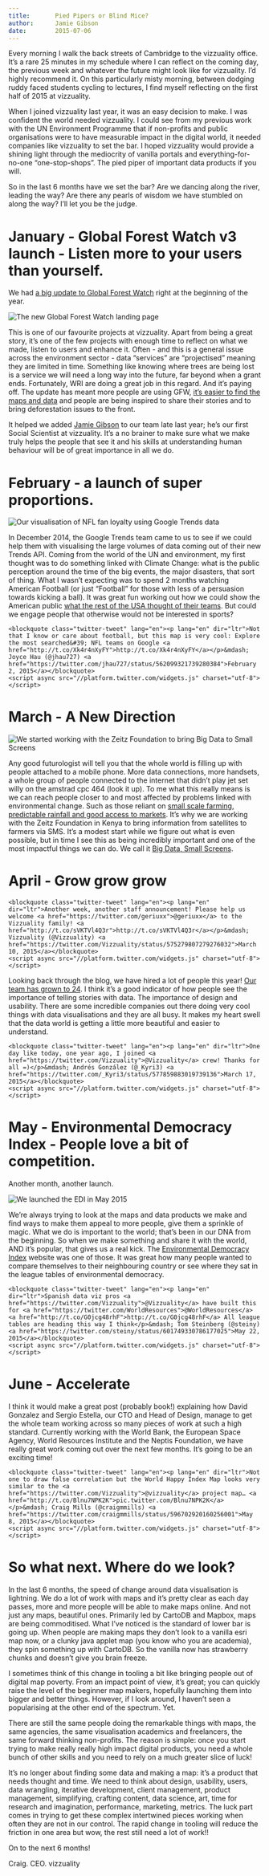 ```yaml
---
title:       Pied Pipers or Blind Mice?
author:      Jamie Gibson
date:        2015-07-06
---
```


Every morning I walk the back streets of Cambridge to the vizzuality office. It’s a rare 25 minutes in my schedule where I can reflect on the coming day, the previous week and whatever the future might look like for vizzuality. I’d highly recommend it. On this particularly misty morning, between dodging ruddy faced students cycling to lectures, I find myself reflecting on the first half of 2015 at vizzuality.

When I joined vizzuality last year, it was an easy decision to make. I was confident the world needed vizzuality. I could see from my previous work with the UN Environment Programme that if non-profits and public organisations were to have measurable impact in the digital world, it needed companies like vizzuality to set the bar. I hoped vizzuality would provide a shining light through the mediocrity of vanilla portals and everything-for-no-one “one-stop-shops”. The pied piper of important data products if you will.

So in the last 6 months have we set the bar? Are we dancing along the river, leading the way? Are there any pearls of wisdom we have stumbled on along the way? I’ll let you be the judge. 

# January - Global Forest Watch v3 launch - Listen more to your users than yourself.

We had <a href="http://bit.ly/1C0LPwZ">a big update to Global Forest Watch</a> right at the beginning of the year.

![The new Global Forest Watch landing page](/assets/images/posts/51_a.png)

This is one of our favourite projects at vizzuality. Apart from being a great story, it’s one of the few projects with enough time to reflect on what we made, listen to users and enhance it. Often - and this is a general issue across the environment sector - data “services” are “projectised” meaning they are limited in time. Something like knowing where trees are being lost is a service we will need a long way into the future, far beyond when a grant ends. Fortunately, WRI are doing a great job in this regard. And it’s paying off. The update has meant more people are using GFW, <a href="http://bit.ly/1BPWz4x">it’s easier to find the maps and data</a> and people are being inspired to share their stories and to bring deforestation issues to the front. 

It helped we added <a href="www.vizzuality.com/about/jamie-gibson">Jamie Gibson</a> to our team late last year; he’s our first Social Scientist at vizzuality. It’s a no brainer to make sure what we make truly helps the people that see it and his skills at understanding human behaviour will be of great importance in all we do.

# February - a launch of super proportions.

![Our visualisation of NFL fan loyalty using Google Trends data](/assets/images/projects/GoogleTrends-high1.jpg)

In December 2014, the Google Trends team came to us to see if we could help them with visualising the large volumes of data coming out of their new Trends API. Coming from the world of the UN and environment, my first thought was to do something linked with Climate Change: what is the public perception around the time of the big events, the major disasters, that sort of thing. What I wasn’t expecting was to spend 2 months watching American Football (or just “Football” for those with less of a persuasion towards kicking a ball). It was great fun working out how we could show the American public <a href="http://bit.ly/1Kqzfco">what the rest of the USA thought of their teams</a>. But could we engage people that otherwise would not be interested in sports?

```
<blockquote class="twitter-tweet" lang="en"><p lang="en" dir="ltr">Not that I know or care about football, but this map is very cool: Explore the most searched&#39; NFL teams on Google <a href="http://t.co/Xk4r4nXyFY">http://t.co/Xk4r4nXyFY</a></p>&mdash; Joyce Hau (@jhau727) <a href="https://twitter.com/jhau727/status/562099321739280384">February 2, 2015</a></blockquote>
<script async src="//platform.twitter.com/widgets.js" charset="utf-8"></script>
```

# March - A New Direction

![We started working with the Zeitz Foundation to bring Big Data to Small Screens](/assets/images/posts/69_a.jpg)

Any good futurologist will tell you that the whole world is filling up with people attached to a mobile phone. More data connections, more handsets, a whole group of people connected to the internet that didn’t play jet set willy on the amstrad cpc 464 (look it up). To me what this really means is we can reach people closer to and most affected by problems linked with environmental change. Such as those reliant on <a href="http://bit.ly/ThoughtforFood">small scale farming, predictable rainfall and good access to markets</a>. It’s why we are working with the Zeitz Foundation in Kenya to bring information from satellites to farmers via SMS. It’s a modest start while we figure out what is even possible, but in time I see this as being incredibly important and one of the most impactful things we can do. We call it <a href="http://bit.ly/1NyZMHz">Big Data, Small Screens</a>.

# April - Grow grow grow

```
<blockquote class="twitter-tweet" lang="en"><p lang="en" dir="ltr">Another week, another staff announcement! Please help us welcome <a href="https://twitter.com/geriuxx">@geriuxx</a> to the Vizzuality family! <a href="http://t.co/sVKTVl4Q3r">http://t.co/sVKTVl4Q3r</a></p>&mdash; Vizzuality (@Vizzuality) <a href="https://twitter.com/Vizzuality/status/575279807279276032">March 10, 2015</a></blockquote>
<script async src="//platform.twitter.com/widgets.js" charset="utf-8"></script>
```
Looking back through the blog, we have hired a lot of people this year! <a href="http://bit.ly/1em3h83">Our team has grown to 24</a>. I think it’s a good indicator of how people see the importance of telling stories with data. The importance of design and usability. There are some incredible companies out there doing very cool things with data visualisations and they are all busy. It makes my heart swell that the data world is getting a little more beautiful and easier to understand.
```
<blockquote class="twitter-tweet" lang="en"><p lang="en" dir="ltr">One day like today, one year ago, I joined <a href="https://twitter.com/Vizzuality">@Vizzuality</a> crew! Thanks for all =)</p>&mdash; Andrés González (@_Kyri3) <a href="https://twitter.com/_Kyri3/status/577859883019739136">March 17, 2015</a></blockquote>
<script async src="//platform.twitter.com/widgets.js" charset="utf-8"></script>
```
# May - Environmental Democracy Index - People love a bit of competition.

Another month, another launch.

![We launched the EDI in May 2015](/assets/images/projects/EDI_high1.png)

We’re always trying to look at the maps and data products we make and find ways to make them appeal to more people, give them a sprinkle of magic. What we do is important to the world; that’s been in our DNA from the beginning. So when we make something and share it with the world, AND it’s popular, that gives us a real kick. The <a href="http://bit.ly/1Nz0If7">Environmental Democracy Index</a> website was one of those. It was great how many people wanted to compare themselves to their neighbouring country or see where they sat in the league tables of environmental democracy. 

```
<blockquote class="twitter-tweet" lang="en"><p lang="en" dir="ltr">Spanish data viz pros <a href="https://twitter.com/Vizzuality">@Vizzuality</a> have built this for <a href="https://twitter.com/WorldResources">@WorldResources</a> <a href="http://t.co/G0jcg48rhF">http://t.co/G0jcg48rhF</a> All league tables are heading this way I think</p>&mdash; Tom Steinberg (@steiny) <a href="https://twitter.com/steiny/status/601749330786177025">May 22, 2015</a></blockquote>
<script async src="//platform.twitter.com/widgets.js" charset="utf-8"></script>
```

# June - Accelerate

I think it would make a great post (probably book!) explaining how David Gonzalez and Sergio Estella, our CTO and Head of Design, manage to get the whole team working across so many pieces of work at such a high standard. Currently working with the World Bank, the European Space Agency, World Resources Institute and the Neptis Foundation, we have really great work coming out over the next few months. It’s going to be an exciting time!

```
<blockquote class="twitter-tweet" lang="en"><p lang="en" dir="ltr">Not one to draw false correlation but the World Happy Index Map looks very similar to the <a href="https://twitter.com/Vizzuality">@vizzuality</a> project map… <a href="http://t.co/Blnu7NPK2K">pic.twitter.com/Blnu7NPK2K</a></p>&mdash; Craig Mills (@craigmmills) <a href="https://twitter.com/craigmmills/status/596702920160256001">May 8, 2015</a></blockquote>
<script async src="//platform.twitter.com/widgets.js" charset="utf-8"></script>
```

# So what next. Where do we look?

In the last 6 months, the speed of change around data visualisation is lightning. We do a lot of work with maps and it’s pretty clear as each day passes, more and more people will be able to make maps online. And not just any maps, beautiful ones. Primarily led by CartoDB and Mapbox, maps are being commoditised. What I’ve noticed is the standard of lower bar is going up. When people are making maps they don’t look to a vanilla esri map now, or a clunky java applet map (you know who you are academia), they spin something up with CartoDB. So the vanilla now has strawberry chunks and doesn’t give you brain freeze.

I sometimes think of this change in tooling a bit like bringing people out of digital map poverty. From an impact point of view, it’s great; you can quickly raise the level of the beginner map makers, hopefully launching them into bigger and better things. However, if I look around, I haven’t seen a popularising at the other end of the spectrum. Yet. 

There are still the same people doing the remarkable things with maps, the same agencies, the same visualisation academics and freelancers, the same forward thinking non-profits. The reason is simple: once you start trying to make really really high impact digital products, you need a whole bunch of other skills and you need to rely on a much greater slice of luck! 

It’s no longer about finding some data and making a map: it’s a product that needs thought and time. We need to think about design, usability, users, data wrangling, iterative development, client management, product management, simplifying, crafting content, data science, art, time for research and imagination, performance, marketing, metrics. The luck part comes in trying to get these complex intertwined pieces working when often they are not in our control. The rapid change in tooling will reduce the friction in one area but wow, the rest still need a lot of work!! 

On to the next 6 months!

Craig.
CEO.
vizzuality
